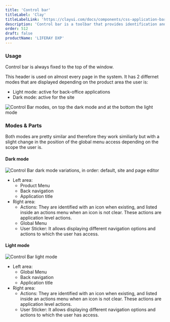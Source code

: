 ```yaml
---
title: 'Control bar'
titleLabel: 'Clay'
titleLabelLink: 'https://clayui.com/docs/components/css-application-bar'
description: 'Control bar is a toolbar that provides identification and lets the user navigate and perform actions.'
order: 512
draft: false
productName: 'LIFERAY DXP'
---
```


### Usage

Control bar is always fixed to the top of the window.

This header is used on almost every page in the system. It has 2 differnet modes that are displayed depending on the product area the user is:

- Light mode: active for back-office applications
- Dark mode: active for the site

![Control Bar modes, on top the dark mode and at the bottom the light mode](/images/lexicon/GlobalMenuHeaders.jpg)


### Modes & Parts

Both modes are pretty similar and therefore they work similiarly but with a slight change in the position of the global menu access depending on the scope the user is.

#### Dark mode

![Control Bar dark mode variations, in order: default, site and page editor](/images/lexicon/ControlBarDarkVariations.jpg)

-   Left area: 
    -   Product Menu
    -   Back navigation
    -   Application title
-   Right area:
    -   Actions: They are identified with an icon when existing, and listed inside an actions menu when an icon is not clear. These actions are application level actions.
    -   Global Menu
    -   User Sticker: It allows displaying different navigation options and actions to which the user has access.

#### Light mode

![Control Bar light mode](/images/lexicon/ControlBarLightVariations.jpg)

-   Left area: 
    -   Global Menu
    -   Back navigation
    -   Application title
-   Right area:
    -   Actions: They are identified with an icon when existing, and listed inside an actions menu when an icon is not clear. These actions are application level actions.
    -   User Sticker: It allows displaying different navigation options and actions to which the user has access.


